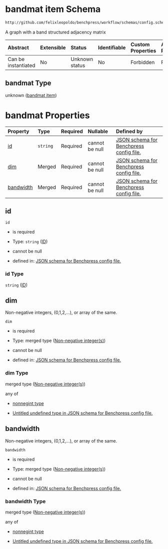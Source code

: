 # bandmat item Schema

```txt
http://github.com/felixleopoldo/benchpress/workflow/schemas/config.schema.json#/definitions/bandmat
```

A graph with a band structured adjacency matrix

| Abstract            | Extensible | Status         | Identifiable | Custom Properties | Additional Properties | Access Restrictions | Defined In                                                       |
| :------------------ | :--------- | :------------- | :----------- | :---------------- | :-------------------- | :------------------ | :--------------------------------------------------------------- |
| Can be instantiated | No         | Unknown status | No           | Forbidden         | Forbidden             | none                | [config.schema.json*](config.schema.json "open original schema") |

## bandmat Type

unknown ([bandmat item](config-definitions-bandmat-item.md))

# bandmat Properties

| Property                | Type     | Required | Nullable       | Defined by                                                                                                                                                                                                          |
| :---------------------- | :------- | :------- | :------------- | :------------------------------------------------------------------------------------------------------------------------------------------------------------------------------------------------------------------ |
| [id](#id)               | `string` | Required | cannot be null | [JSON schema for Benchpress config file.](config-definitions-bandmat-item-properties-id.md "http://github.com/felixleopoldo/benchpress/workflow/schemas/config.schema.json#/definitions/bandmat/properties/id")     |
| [dim](#dim)             | Merged   | Required | cannot be null | [JSON schema for Benchpress config file.](config-definitions-non-negative-integers-1.md "http://github.com/felixleopoldo/benchpress/workflow/schemas/config.schema.json#/definitions/bandmat/properties/dim")       |
| [bandwidth](#bandwidth) | Merged   | Required | cannot be null | [JSON schema for Benchpress config file.](config-definitions-non-negative-integers-1.md "http://github.com/felixleopoldo/benchpress/workflow/schemas/config.schema.json#/definitions/bandmat/properties/bandwidth") |

## id



`id`

*   is required

*   Type: `string` ([ID](config-definitions-bandmat-item-properties-id.md))

*   cannot be null

*   defined in: [JSON schema for Benchpress config file.](config-definitions-bandmat-item-properties-id.md "http://github.com/felixleopoldo/benchpress/workflow/schemas/config.schema.json#/definitions/bandmat/properties/id")

### id Type

`string` ([ID](config-definitions-bandmat-item-properties-id.md))

## dim

Non-negative integers, (0,1,2,...), or array of the same.

`dim`

*   is required

*   Type: merged type ([Non-negative integer(s)](config-definitions-non-negative-integers-1.md))

*   cannot be null

*   defined in: [JSON schema for Benchpress config file.](config-definitions-non-negative-integers-1.md "http://github.com/felixleopoldo/benchpress/workflow/schemas/config.schema.json#/definitions/bandmat/properties/dim")

### dim Type

merged type ([Non-negative integer(s)](config-definitions-non-negative-integers-1.md))

any of

*   [nonnegint type](config-definitions-non-negative-integers-1-anyof-nonnegint-type.md "check type definition")

*   [Untitled undefined type in JSON schema for Benchpress config file.](config-definitions-non-negative-integers-1-anyof-1.md "check type definition")

## bandwidth

Non-negative integers, (0,1,2,...), or array of the same.

`bandwidth`

*   is required

*   Type: merged type ([Non-negative integer(s)](config-definitions-non-negative-integers-1.md))

*   cannot be null

*   defined in: [JSON schema for Benchpress config file.](config-definitions-non-negative-integers-1.md "http://github.com/felixleopoldo/benchpress/workflow/schemas/config.schema.json#/definitions/bandmat/properties/bandwidth")

### bandwidth Type

merged type ([Non-negative integer(s)](config-definitions-non-negative-integers-1.md))

any of

*   [nonnegint type](config-definitions-non-negative-integers-1-anyof-nonnegint-type.md "check type definition")

*   [Untitled undefined type in JSON schema for Benchpress config file.](config-definitions-non-negative-integers-1-anyof-1.md "check type definition")
